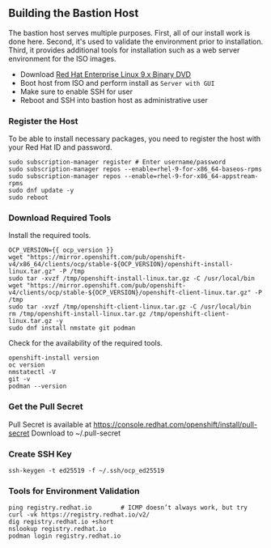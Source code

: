 ## Building the Bastion Host

The bastion host serves multiple purposes. First, all of our install work is done here. Second, it's used to validate the environment prior to installation. Third, it provides additional tools for installation such as a web server environment for the ISO images. 

* Download [Red Hat Enterprise Linux 9.x Binary DVD](https://access.redhat.com/downloads/content/rhel)
* Boot host from ISO and perform install as `Server with GUI`
* Make sure to enable SSH for user
* Reboot and SSH into bastion host as administrative user

### Register the Host

To be able to install necessary packages, you need to register the host with your Red Hat ID and password.   
```shell
sudo subscription-manager register # Enter username/password
sudo subscription-manager repos --enable=rhel-9-for-x86_64-baseos-rpms
sudo subscription-manager repos --enable=rhel-9-for-x86_64-appstream-rpms
sudo dnf update -y 
sudo reboot
```

### Download Required Tools

Install the required tools.   
```shell
OCP_VERSION={{ ocp_version }}
wget "https://mirror.openshift.com/pub/openshift-v4/x86_64/clients/ocp/stable-${OCP_VERSION}/openshift-install-linux.tar.gz" -P /tmp
sudo tar -xvzf /tmp/openshift-install-linux.tar.gz -C /usr/local/bin
wget "https://mirror.openshift.com/pub/openshift-v4/clients/ocp/stable-${OCP_VERSION}/openshift-client-linux.tar.gz" -P /tmp
sudo tar -xvzf /tmp/openshift-client-linux.tar.gz -C /usr/local/bin
rm /tmp/openshift-install-linux.tar.gz /tmp/openshift-client-linux.tar.gz -y
sudo dnf install nmstate git podman 
```

Check for the availability of the required tools.    
```shell
openshift-install version
oc version
nmstatectl -V
git -v
podman --version
```

### Get the Pull Secret

Pull Secret is available at https://console.redhat.com/openshift/install/pull-secret
Download to ~/.pull-secret

### Create SSH Key
```shell
ssh-keygen -t ed25519 -f ~/.ssh/ocp_ed25519
```

### Tools for Environment Validation 

```shell
ping registry.redhat.io        # ICMP doesn’t always work, but try
curl -vk https://registry.redhat.io/v2/
dig registry.redhat.io +short
nslookup registry.redhat.io
podman login registry.redhat.io
```